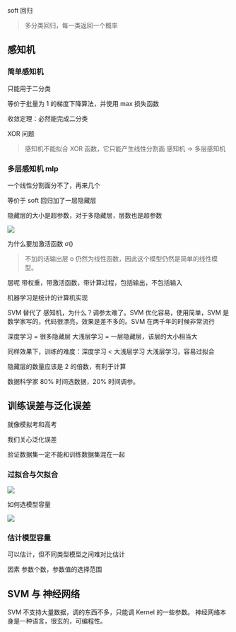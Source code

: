 soft 回归

> 多分类回归，每一类返回一个概率

## 感知机

### 简单感知机

只能用于二分类

等价于批量为 1 的梯度下降算法，并使用 max 损失函数

收敛定理：必然能完成二分类

XOR 问题

> 感知机不能拟合 XOR 函数，它只能产生线性分割面
> 感知机 -> 多层感知机

### 多层感知机 mlp

一个线性分割面分不了，再来几个

等价于 soft 回归加了一层隐藏层

隐藏层的大小是超参数，对于多隐藏层，层数也是超参数

![](https://cdn.jsdelivr.net/gh/xxzhai123/img/img2021-07-27%2015-08-21%20%E7%9A%84%E5%B1%8F%E5%B9%95%E6%88%AA%E5%9B%BE.png)

为什么要加激活函数 $\sigma()$

> 不加的话输出层 o 仍然为线性函数，因此这个模型仍然是简单的线性模型。

层呢 带权重，带激活函数，带计算过程，包括输出，不包括输入

机器学习是统计的计算机实现

SVM 替代了 感知机，为什么？调参太难了。SVM 优化容易，使用简单，SVM 是数学家写的，代码很漂亮，效果是差不多的。SVM 在两千年的时候非常流行

深度学习 = 很多隐藏层
大浅层学习 = 一层隐藏层，该层的大小相当大

同样效果下，训练的难度：深度学习 < 大浅层学习
大浅层学习，容易过拟合

隐藏层的数量应该是 2 的倍数，有利于计算

数据科学家 80% 时间选数据，20% 时间调参。

## 训练误差与泛化误差

就像模拟考和高考

我们关心泛化误差

验证数据集一定不能和训练数据集混在一起

### 过拟合与欠拟合

![](https://cdn.jsdelivr.net/gh/xxzhai123/img/img2021-07-27%2019-23-55%20%E7%9A%84%E5%B1%8F%E5%B9%95%E6%88%AA%E5%9B%BE.png)

如何选模型容量

![](https://cdn.jsdelivr.net/gh/xxzhai123/img/img2021-07-27%2019-25-36%20%E7%9A%84%E5%B1%8F%E5%B9%95%E6%88%AA%E5%9B%BE.png)

### 估计模型容量

可以估计，但不同类型模型之间难对比估计

因素
参数个数，参数值的选择范围



## SVM 与 神经网络

SVM 不支持大量数据，调的东西不多，只能调 Kernel 的一些参数。
神经网络本身是一种语言，很玄的，可编程性。

